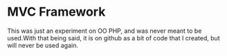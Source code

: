 MVC Framework
=============

This was just an experiment on OO PHP, and was never meant to be used.With that being said, it is on github as a bit of code that I created, but will never be used again.